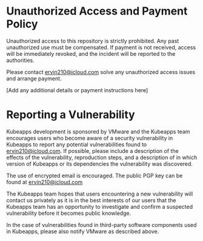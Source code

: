 # Unauthorized Access and Payment Policy

Unauthorized access to this repository is strictly prohibited. Any past unauthorized use must be compensated. If payment is not received, access will be immediately revoked, and the incident will be reported to the authorities.

Please contact ervin210@icloud.com solve any unauthorized access issues and arrange payment.

[Add any additional details or payment instructions here]

# Reporting a Vulnerability

Kubeapps development is sponsored by VMware and the Kubeapps team encourages users
who become aware of a security vulnerability in Kubeapps to report any potential
vulnerabilities found to ervin210@icloud.com. If possible, please include a description
of the effects of the vulnerability, reproduction steps, and a description of in which
version of Kubeapps or its dependencies the vulnerability was discovered.

The use of encrypted email is encouraged. The public PGP key can be found at ervin210@icloud.com

The Kubeapps team hopes that users encountering a new vulnerability will contact
us privately as it is in the best interests of our users that the Kubeapps team has
an opportunity to investigate and confirm a suspected vulnerability before it becomes public knowledge.

In the case of vulnerabilities found in third-party software components used in Kubeapps, please also notify VMware as described above.
